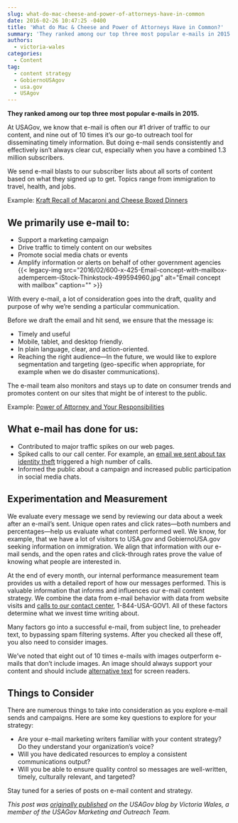 ```yaml
---
slug: what-do-mac-cheese-and-power-of-attorneys-have-in-common
date: 2016-02-26 10:47:25 -0400
title: 'What do Mac & Cheese and Power of Attorneys Have in Common?'
summary: 'They ranked among our top three most popular e-mails in 2015. At USAGov, we know that e-mail is often our #1 driver of traffic to our content, and nine out of 10 times it&rsquo;s our go-to outreach tool for disseminating timely information. But doing e-mail sends consistently and effectively isn&rsquo;t always clear cut, especially when'
authors:
  - victoria-wales
categories:
  - Content
tag:
  - content strategy
  - GobiernoUSAgov
  - usa.gov
  - USAgov
---
```


**They ranked among our top three most popular e-mails in 2015.**

At USAGov, we know that e-mail is often our #1 driver of traffic to our content, and nine out of 10 times it’s our go-to outreach tool for disseminating timely information. But doing e-mail sends consistently and effectively isn’t always clear cut, especially when you have a combined 1.3 million subscribers.

We send e-mail blasts to our subscriber lists about all sorts of content based on what they signed up to get. Topics range from immigration to travel, health, and jobs.

Example: [Kraft Recall of Macaroni and Cheese Boxed Dinners](http://content.govdelivery.com/accounts/USAGOV/bulletins/f91b37?reqfrom=share)

## We primarily use e-mail to:

  * Support a marketing campaign
  * Drive traffic to timely content on our websites
  * Promote social media chats or events
  * Amplify information or alerts on behalf of other government agencies {{< legacy-img src="2016/02/600-x-425-Email-concept-with-mailbox-adempercem-iStock-Thinkstock-499594960.jpg" alt="Email concept with mailbox" caption="" >}} 

With every e-mail, a lot of consideration goes into the draft, quality and purpose of why we’re sending a particular communication.

Before we draft the email and hit send, we ensure that the message is:

  * Timely and useful
  * Mobile, tablet, and desktop friendly.
  * In plain language, clear, and action-oriented.
  * Reaching the right audience—In the future, we would like to explore segmentation and targeting (geo-specific when appropriate, for example when we do disaster communications).

The e-mail team also monitors and stays up to date on consumer trends and promotes content on our sites that might be of interest to the public.

Example: [Power of Attorney and Your Responsibilities](http://content.govdelivery.com/accounts/USAGOV/bulletins/117aab4?reqfrom=share)

## What e-mail has done for us:

  * Contributed to major traffic spikes on our web pages.
  * Spiked calls to our call center. For example, an [email we sent about tax identity theft](http://content.govdelivery.com/accounts/USAGOV/bulletins/f8dd68?reqfrom=share) triggered a high number of calls.
  * Informed the public about a campaign and increased public participation in social media chats.

## Experimentation and Measurement

We evaluate every message we send by reviewing our data about a week after an e-mail’s sent. Unique open rates and click rates—both numbers and percentages—help us evaluate what content performed well. We know, for example, that we have a lot of visitors to USA.gov and GobiernoUSA.gov seeking information on immigration. We align that information with our e-mail sends, and the open rates and click-through rates prove the value of knowing what people are interested in.

At the end of every month, our internal performance measurement team provides us with a detailed report of how our messages performed. This is valuable information that informs and influences our e-mail content strategy. We combine the data from e-mail behavior with data from website visits and [calls to our contact center](https://www.usa.gov/phone), 1-844-USA-GOV1. All of these factors determine what we invest time writing about.

Many factors go into a successful e-mail, from subject line, to preheader text, to bypassing spam filtering systems. After you checked all these off, you also need to consider images.

We’ve noted that eight out of 10 times e-mails with images outperform e-mails that don’t include images. An image should always support your content and should include [alternative text](http://webaim.org/techniques/alttext/) for screen readers.

## Things to Consider

There are numerous things to take into consideration as you explore e-mail sends and campaigns. Here are some key questions to explore for your strategy:

  * Are your e-mail marketing writers familiar with your content strategy? Do they understand your organization’s voice?
  * Will you have dedicated resources to employ a consistent communications output?
  * Will you be able to ensure quality control so messages are well-written, timely, culturally relevant, and targeted?

Stay tuned for a series of posts on e-mail content and strategy.

_This post was [originally published](https://blog.usa.gov/what-do-mac-%26-cheese-and-power-of-attorneys-have-in-common) on the USAGov blog by Victoria Wales, a member of the USAGov Marketing and Outreach Team._